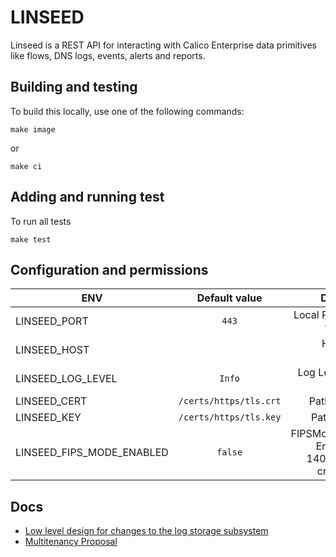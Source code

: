 # LINSEED

Linseed is a REST API for interacting with Calico Enterprise data primitives like flows, DNS logs, events, alerts and reports.

## Building and testing

To build this locally, use one of the following commands:

```
make image
```

or

```
make ci
```

## Adding and running test

To run all tests

```
make test
```

## Configuration and permissions

| ENV                |     Default value      |            Description |
|--------------------|:----------------------:|-----------------------:|
| LINSEED_PORT        |         `443`          | Local Port to start the service |
| LINSEED_HOST        |        <empty>         |   Host for the service |
| LINSEED_LOG_LEVEL     |         `Info`         |    Log Level across service |
| LINSEED_CERT        | `/certs/https/tls.crt` |    Path to tls cert |
| LINSEED_KEY        | `/certs/https/tls.key` |    Path tp tls key |
| LINSEED_FIPS_MODE_ENABLED |        `false`         |    FIPSModeEnabled Enables FIPS 140-2 verified crypto mode |

<!---
Describe what permissions needs in k8s cluster
--->


## Docs

- [Low level design for changes to the log storage subsystem](https://docs.google.com/document/d/1raHOohq0UWlLD9ygqsvu4vPMNNS9iGeY5xhHKt0O3Hc/edit?usp=sharing)
- [Multitenancy Proposal](https://docs.google.com/document/d/1HM0gba3hlR_cdTqHWc-NSqoiGHrVdTc_g1w3k8NmSdM/edit?usp=sharing)



